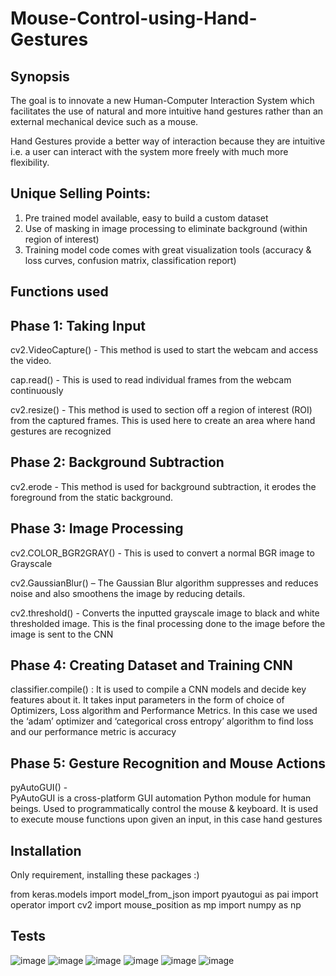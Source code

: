 # Mouse-Control-using-Hand-Gestures
## Synopsis

The goal is to innovate a new Human-Computer Interaction System which facilitates the use of natural and more intuitive hand gestures rather than an external mechanical device such as a mouse.

Hand Gestures provide a better way of interaction because they are intuitive i.e. a user can interact with the system more freely with much more flexibility.

## Unique Selling Points: 
1. Pre trained model available, easy to build a custom dataset
2. Use of masking in image processing to eliminate background (within region of interest)
3. Training model code comes with great visualization tools (accuracy & loss curves, confusion matrix, classification report)

## Functions used
## Phase 1: Taking Input 

cv2.VideoCapture()  -  This method is used to start the webcam and access the video.

cap.read() - This is used to read individual frames from the             webcam continuously

cv2.resize() - This method is used to section off a region of interest (ROI) from the captured frames. This is used here to create an area where hand gestures are recognized

## Phase 2: Background Subtraction 

cv2.erode  -  This method is used for background subtraction, it erodes the foreground from the static background.

## Phase 3: Image Processing

cv2.COLOR_BGR2GRAY() -  This is used to convert a normal BGR image to Grayscale

cv2.GaussianBlur() – The Gaussian Blur algorithm suppresses and reduces noise and also smoothens the image by reducing details.

cv2.threshold() - Converts the inputted grayscale image to black and white thresholded image. This is the final processing done to the image before the image is sent to the CNN

## Phase 4: Creating Dataset and Training CNN 

classifier.compile() :
It is used to compile a CNN models and decide key features about it.
It takes input parameters in the form of choice of Optimizers, Loss algorithm and Performance Metrics.
In this case we used the ‘adam’ optimizer and ‘categorical cross entropy’ algorithm to find loss and our performance metric is accuracy

## Phase 5:  Gesture Recognition and Mouse Actions

pyAutoGUI() -  
PyAutoGUI is a cross-platform GUI automation Python module for human beings. Used to programmatically control the mouse & keyboard. It is used to execute mouse functions upon given an input, in this case hand gestures

## Installation
Only requirement, installing these packages :)

from keras.models import model_from_json
import pyautogui as pai
import operator
import cv2
import mouse_position as mp
import numpy as np

## Tests

![image](https://user-images.githubusercontent.com/56780496/115606646-9aa91880-a301-11eb-945b-314ef7b43ecb.png)
![image](https://user-images.githubusercontent.com/56780496/115607334-7b5ebb00-a302-11eb-9dd4-62077aa85b5c.png)
![image](https://user-images.githubusercontent.com/56780496/115607451-a2b58800-a302-11eb-81cb-3293922625b6.png)
![image](https://user-images.githubusercontent.com/56780496/115607515-b4972b00-a302-11eb-9d01-7f69155577e9.png)
![image](https://user-images.githubusercontent.com/56780496/115607586-c7a9fb00-a302-11eb-8d8a-488af592ba08.png)
![image](https://user-images.githubusercontent.com/56780496/115607672-dee8e880-a302-11eb-9c84-f910eb442a2e.png)

